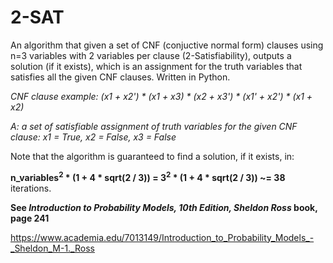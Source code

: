# 2-SAT
An algorithm that given a set of CNF (conjuctive normal form) clauses using n=3 variables with 2 variables per clause (2-Satisfiability), outputs a solution (if it exists), which is an assignment for the truth variables that satisfies all the given CNF clauses. Written in Python.

*CNF clause example: (x1 + x2') * (x1 + x3) * (x2 + x3') * (x1' + x2') * (x1 + x2)*

*A: a set of satisfiable assignment of truth variables for the given CNF clause: x1 = True, x2 = False, x3 = False*

Note that the algorithm is guaranteed to find a solution, if it exists, in:

**n_variables<sup>2</sup> * (1 + 4 * sqrt(2 / 3)) = 3<sup>2</sup> * (1 + 4 * sqrt(2 / 3)) ~= 38** iterations.


**See *Introduction to Probability Models, 10th Edition, Sheldon Ross* book, page 241**

https://www.academia.edu/7013149/Introduction_to_Probability_Models_-_Sheldon_M-1._Ross
